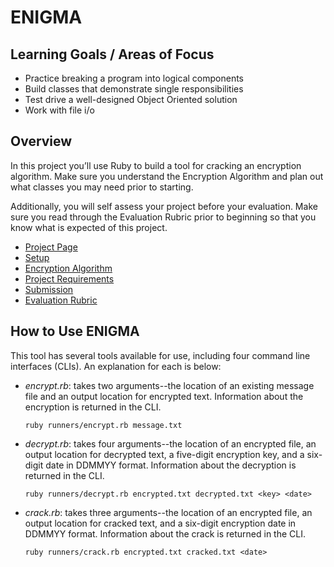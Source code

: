 # ENIGMA

## Learning Goals / Areas of Focus
* Practice breaking a program into logical components
* Build classes that demonstrate single responsibilities
* Test drive a well-designed Object Oriented solution
* Work with file i/o

## Overview
In this project you’ll use Ruby to build a tool for cracking an encryption algorithm. Make sure you understand the Encryption Algorithm and plan out what classes you may need prior to starting.

Additionally, you will self assess your project before your evaluation. Make sure you read through the Evaluation Rubric prior to beginning so that you know what is expected of this project.

* [Project Page](https://backend.turing.io/module1/projects/enigma/index)
* [Setup](https://backend.turing.io/module1/projects/enigma/setup)
* [Encryption Algorithm](https://backend.turing.io/module1/projects/enigma/encryption)
* [Project Requirements](https://backend.turing.io/module1/projects/enigma/requirements)
* [Submission](https://backend.turing.io/module1/projects/enigma/submission)
* [Evaluation Rubric](https://backend.turing.io/module1/projects/enigma/rubric)

## How to Use ENIGMA
This tool has several tools available for use, including four command line interfaces (CLIs). An explanation for each is below:
* *encrypt.rb*: takes two arguments--the location of an existing message file and an output location for encrypted text. Information about the encryption is returned in the CLI.

  `ruby runners/encrypt.rb message.txt`

* *decrypt.rb*: takes four arguments--the location of an encrypted file, an output location for decrypted text, a five-digit encryption key, and a six-digit date in DDMMYY format. Information about the decryption is returned in the CLI.

  `ruby runners/decrypt.rb encrypted.txt decrypted.txt <key> <date>`
  
* *crack.rb*: takes three arguments--the location of an encrypted file, an output location for cracked text, and a six-digit encryption date in DDMMYY format. Information about the crack is returned in the CLI.

  `ruby runners/crack.rb encrypted.txt cracked.txt <date>`

